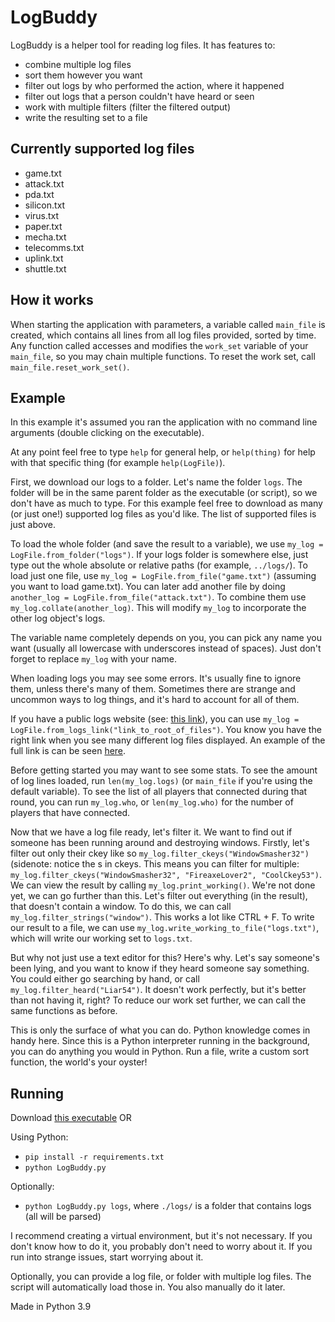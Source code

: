 # LogBuddy

LogBuddy is a helper tool for reading log files. It has features to:

- combine multiple log files
- sort them however you want
- filter out logs by who performed the action, where it happened
- filter out logs that a person couldn't have heard or seen
- work with multiple filters (filter the filtered output)
- write the resulting set to a file

## Currently supported log files

- game.txt
- attack.txt
- pda.txt
- silicon.txt
- virus.txt
- paper.txt
- mecha.txt
- telecomms.txt
- uplink.txt
- shuttle.txt

## How it works

When starting the application with parameters, a variable called `main_file` is created, which
contains all lines from all log files provided, sorted by time. Any function called accesses and
modifies the `work_set` variable of your `main_file`, so you may chain multiple functions.
To reset the work set, call `main_file.reset_work_set()`.

## Example

In this example it's assumed you ran the application with no command line arguments (double clicking
on the executable).

At any point feel free to type `help` for general help, or `help(thing)` for help with that specific
thing (for example `help(LogFile)`).

First, we download our logs to a folder. Let's name the folder `logs`. The folder will be in the same
parent folder as the executable (or script), so we don't have as much to type. For this example feel free
to download as many (or just one!) supported log files as you'd like. The list of supported files is just
above.

To load the whole folder (and save the result to a variable), we use `my_log = LogFile.from_folder("logs")`.
If your logs folder is somewhere else, just type out the whole absolute or relative paths (for example, `../logs/`).
To load just one file, use `my_log = LogFile.from_file("game.txt")` (assuming you want to load game.txt).
You can later add another file by doing `another_log = LogFile.from_file("attack.txt")`. To combine them use
`my_log.collate(another_log)`. This will modify `my_log` to incorporate the other log object's logs.

The variable name completely depends on you, you can pick any name you want (usually all lowercase with
underscores instead of spaces). Just don't forget to replace `my_log` with your name.

When loading logs you may see some errors. It's usually fine to ignore them, unless there's many of them.
Sometimes there are strange and uncommon ways to log things, and it's hard to account for all of them.

If you have a public logs website (see: [this link](https://tgstation13.org/parsed-logs/)), you can use
`my_log = LogFile.from_logs_link("link_to_root_of_files")`. You know you have the right link when you see
many different log files displayed. An example of the full link is can be seen
[here](https://tgstation13.org/parsed-logs/terry/data/logs/2022/03/01/round-179256/).

Before getting started you may want to see some stats. To see the amount of log lines loaded, run
`len(my_log.logs)` (or `main_file` if you're using the default variable). To see the list of all
players that connected during that round, you can run `my_log.who`, or `len(my_log.who)` for the
number of players that have connected.

Now that we have a log file ready, let's filter it. We want to find out if someone has been running
around and destroying windows. Firstly, let's filter out only their ckey like so
`my_log.filter_ckeys("WindowSmasher32")` (sidenote: notice the s in ckeys. This means you can filter
for multiple: `my_log.filter_ckeys("WindowSmasher32", "FireaxeLover2", "CoolCkey53")`. We can view
the result by calling `my_log.print_working()`. We're not done yet, we can go further than this. Let's
filter out everything (in the result), that doesn't contain a window. To do this, we can call
`my_log.filter_strings("window")`. This works a lot like CTRL + F. To write our result to a file, we
can use `my_log.write_working_to_file("logs.txt")`, which will write our working set to `logs.txt`.

But why not just use a text editor for this? Here's why. Let's say someone's been lying, and you want to
know if they heard someone say something. You could either go searching by hand, or call
`my_log.filter_heard("Liar54")`. It doesn't work perfectly, but it's better than not having it, right?
To reduce our work set further, we can call the same functions as before.

This is only the surface of what you can do. Python knowledge comes in handy here. Since this is a
Python interpreter running in the background, you can do anything you would in Python. Run a file,
write a custom sort function, the world's your oyster!

## Running

Download [this executable](https://github.com/RigglePrime/LogBuddy/releases/latest) OR

Using Python:

- `pip install -r requirements.txt`
- `python LogBuddy.py`

Optionally:

- `python LogBuddy.py logs`, where `./logs/` is a folder that contains logs (all will
be parsed)

I recommend creating a virtual environment, but it's not necessary. If you don't
know how to do it, you probably don't need to worry about it. If you run into
strange issues, start worrying about it.

Optionally, you can provide a log file, or folder with multiple log files.
The script will automatically load those in. You also manually do it later.

Made in Python 3.9
